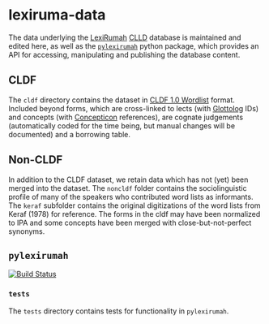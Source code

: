 # lexiruma-data

The data underlying the [LexiRumah](http://www.model-ling.eu/lexirumah/)
[CLLD](http://clld.org) database is maintained and edited here, as well as the
[`pylexirumah`](#pylexirumah) python package, which provides an API for
accessing, manipulating and publishing the database content.

## CLDF

The `cldf` directory contains the dataset in
[CLDF 1.0 Wordlist](https://github.com/glottobank/cldf/tree/master/modules/Wordlist)
format. Included beyond forms, which are cross-linked to lects (with [Glottolog](http://glottolog.org) IDs)
and concepts (with [Concepticon](http://concepticon.clld.org) references), are
cognate judgements (automatically coded for the time being, but manual changes will
be documented) and a borrowing table.

## Non-CLDF

In addition to the CLDF dataset, we retain data which has not (yet) been merged into
the dataset. The `noncldf` folder contains the sociolinguistic profile of many of
the speakers who contributed word lists as informants. The `keraf` subfolder
contains the original digitizations of the word lists from Keraf (1978) for
reference. The forms in the cldf may have been normalized to IPA and some
concepts have been merged with close-but-not-perfect synonyms.


## `pylexirumah`
[![Build Status](https://travis-ci.org/lessersunda/lexirumah-data.svg?branch=with_lexi_data)](https://travis-ci.org/lessersunda/lexirumah-data)

### `tests`
The `tests` directory contains tests for functionality in `pylexirumah`.
